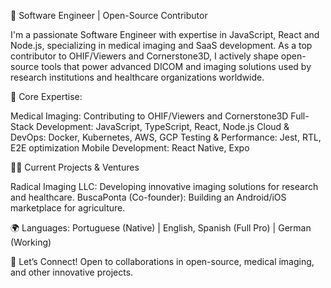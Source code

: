 🚀 Software Engineer | Open-Source Contributor

I'm a passionate Software Engineer with expertise in JavaScript, React and Node.js, specializing in medical imaging and SaaS development. As a top contributor to OHIF/Viewers and Cornerstone3D, I actively shape open-source tools that power advanced DICOM and imaging solutions used by research institutions and healthcare organizations worldwide.

🔹 Core Expertise:

Medical Imaging: Contributing to OHIF/Viewers and Cornerstone3D
Full-Stack Development: JavaScript, TypeScript, React, Node.js
Cloud & DevOps: Docker, Kubernetes, AWS, GCP
Testing & Performance: Jest, RTL, E2E optimization
Mobile Development: React Native, Expo

👨‍💻 Current Projects & Ventures

Radical Imaging LLC: Developing innovative imaging solutions for research and healthcare.
BuscaPonta (Co-founder): Building an Android/iOS marketplace for agriculture.

🌍 Languages: Portuguese (Native) | English, Spanish (Full Pro) | German (Working)

📌 Let’s Connect! Open to collaborations in open-source, medical imaging, and other innovative projects.
